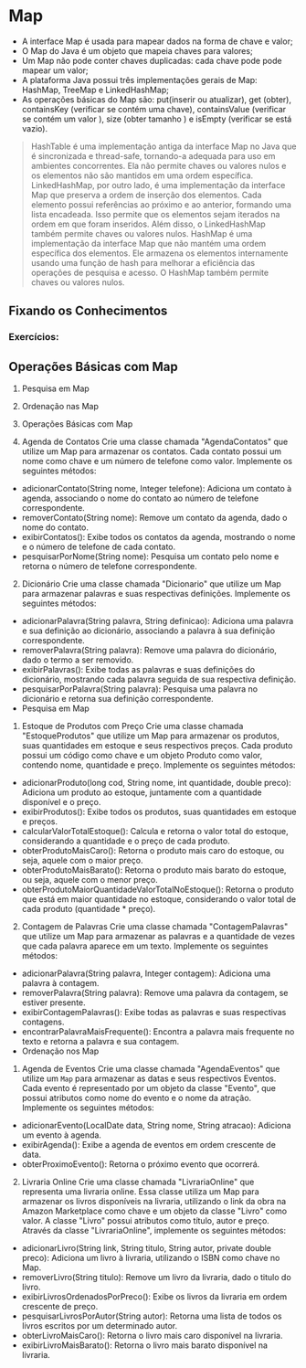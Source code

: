 #  Map
* A interface Map é usada para mapear dados na forma de chave e valor;
*  O Map do Java é um objeto que mapeia chaves para valores;
*  Um Map não pode conter chaves duplicadas: cada chave pode pode mapear um valor;
* A plataforma Java possui três implementações gerais de Map: HashMap, TreeMap e LinkedHashMap;
*  As operações básicas do Map são: put(inserir ou atualizar), get (obter), containsKey (verificar se contém uma chave),
containsValue (verificar se contém um valor ), size (obter tamanho ) e isEmpty (verificar se está vazio).

> HashTable é uma implementação antiga da interface Map no Java que é sincronizada e thread-safe, tornando-a 
adequada para uso em ambientes concorrentes. Ela não permite chaves ou valores nulos e os elementos não são 
mantidos em uma ordem específica.
> LinkedHashMap, por outro lado, é uma implementação da interface Map que preserva a ordem de inserção dos elementos. 
Cada elemento possui referências ao próximo e ao anterior, formando uma lista encadeada. Isso permite que os elementos 
sejam iterados na ordem em que foram inseridos. Além disso, o LinkedHashMap também permite chaves ou valores nulos.
> HashMap é uma implementação da interface Map que não mantém uma ordem específica dos elementos. Ele armazena os 
elementos internamente usando uma função de hash para melhorar a eficiência das operações de pesquisa e acesso. 
O HashMap também permite chaves ou valores nulos.

## Fixando os Conhecimentos
### Exercícios:

## Operações Básicas com Map
1. Pesquisa em Map
2. Ordenação nas Map
3. Operações Básicas com Map

1.  Agenda de Contatos
   Crie uma classe chamada "AgendaContatos" que utilize um Map para armazenar os contatos. Cada contato possui um nome como chave e um número de telefone como valor. Implemente os seguintes métodos:

* adicionarContato(String nome, Integer telefone): Adiciona um contato à agenda, associando o nome do contato ao número de telefone correspondente.
* removerContato(String nome): Remove um contato da agenda, dado o nome do contato.
* exibirContatos(): Exibe todos os contatos da agenda, mostrando o nome e o número de telefone de cada contato.
* pesquisarPorNome(String nome): Pesquisa um contato pelo nome e retorna o número de telefone correspondente.

2. Dicionário
   Crie uma classe chamada "Dicionario" que utilize um Map para armazenar palavras e suas respectivas definições. Implemente os seguintes métodos:

* adicionarPalavra(String palavra, String definicao): Adiciona uma palavra e sua definição ao dicionário, associando a palavra à sua definição correspondente.
* removerPalavra(String palavra): Remove uma palavra do dicionário, dado o termo a ser removido.
* exibirPalavras(): Exibe todas as palavras e suas definições do dicionário, mostrando cada palavra seguida de sua respectiva definição.
* pesquisarPorPalavra(String palavra): Pesquisa uma palavra no dicionário e retorna sua definição correspondente.
* Pesquisa em Map

1. Estoque de Produtos com Preço
   Crie uma classe chamada "EstoqueProdutos" que utilize um Map para armazenar os produtos, suas quantidades em estoque e seus respectivos preços. Cada produto possui um código como chave e um objeto Produto como valor, contendo nome, quantidade e preço. Implemente os seguintes métodos:

* adicionarProduto(long cod, String nome, int quantidade, double preco): Adiciona um produto ao estoque, juntamente com a quantidade disponível e o preço.
* exibirProdutos(): Exibe todos os produtos, suas quantidades em estoque e preços.
* calcularValorTotalEstoque(): Calcula e retorna o valor total do estoque, considerando a quantidade e o preço de cada produto.
* obterProdutoMaisCaro(): Retorna o produto mais caro do estoque, ou seja, aquele com o maior preço.
* obterProdutoMaisBarato(): Retorna o produto mais barato do estoque, ou seja, aquele com o menor preço.
* obterProdutoMaiorQuantidadeValorTotalNoEstoque(): Retorna o produto que está em maior quantidade no estoque, considerando o valor total de cada produto (quantidade * preço).

2. Contagem de Palavras
   Crie uma classe chamada "ContagemPalavras" que utilize um Map para armazenar as palavras e a quantidade de vezes que cada palavra aparece em um texto. Implemente os seguintes métodos:

* adicionarPalavra(String palavra, Integer contagem): Adiciona uma palavra à contagem.
* removerPalavra(String palavra): Remove uma palavra da contagem, se estiver presente.
* exibirContagemPalavras(): Exibe todas as palavras e suas respectivas contagens.
* encontrarPalavraMaisFrequente(): Encontra a palavra mais frequente no texto e retorna a palavra e sua contagem.
* Ordenação nos Map

1. Agenda de Eventos
   Crie uma classe chamada "AgendaEventos" que utilize um `Map` para armazenar as datas e seus respectivos Eventos. Cada evento é representado por um objeto da classe "Evento", que possui atributos como nome do evento e o nome da atração. Implemente os seguintes métodos:

* adicionarEvento(LocalDate data, String nome, String atracao): Adiciona um evento à agenda.
* exibirAgenda(): Exibe a agenda de eventos em ordem crescente de data.
* obterProximoEvento(): Retorna o próximo evento que ocorrerá.

2. Livraria Online
   Crie uma classe chamada "LivrariaOnline" que representa uma livraria online. Essa classe utiliza um Map para armazenar os livros disponíveis na livraria, utilizando o link da obra na Amazon Marketplace como chave e um objeto da classe "Livro" como valor. A classe "Livro" possui atributos como título, autor e preço. Através da classe "LivrariaOnline", implemente os seguintes métodos:

* adicionarLivro(String link, String titulo, String autor, private double preco): Adiciona um livro à livraria, utilizando o ISBN como chave no Map.
* removerLivro(String titulo): Remove um livro da livraria, dado o titulo do livro.
* exibirLivrosOrdenadosPorPreco(): Exibe os livros da livraria em ordem crescente de preço.
* pesquisarLivrosPorAutor(String autor): Retorna uma lista de todos os livros escritos por um determinado autor.
* obterLivroMaisCaro(): Retorna o livro mais caro disponível na livraria.
* exibirLivroMaisBarato(): Retorna o livro mais barato disponível na livraria.